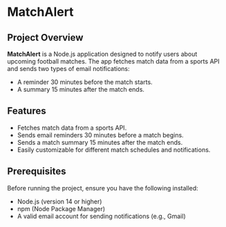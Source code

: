 # MatchAlert

## Project Overview
**MatchAlert** is a Node.js application designed to notify users about upcoming football matches. The app fetches match data from a sports API and sends two types of email notifications:
- A reminder 30 minutes before the match starts.
- A summary 15 minutes after the match ends.

## Features
- Fetches match data from a sports API.
- Sends email reminders 30 minutes before a match begins.
- Sends a match summary 15 minutes after the match ends.
- Easily customizable for different match schedules and notifications.

## Prerequisites
Before running the project, ensure you have the following installed:
- Node.js (version 14 or higher)
- npm (Node Package Manager)
- A valid email account for sending notifications (e.g., Gmail)
